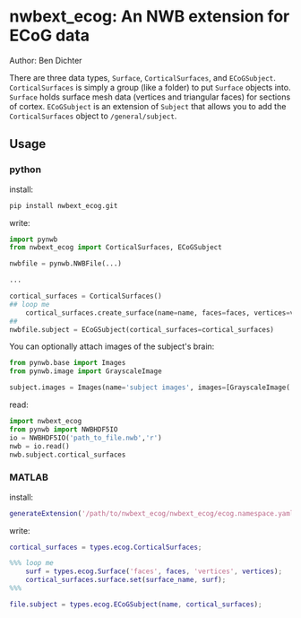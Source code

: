 # nwbext_ecog: An NWB extension for ECoG data

Author: Ben Dichter

There are three data types, `Surface`, `CorticalSurfaces`, and `ECoGSubject`. `CorticalSurfaces` is simply a group (like a folder) to put `Surface` objects into. `Surface` holds surface mesh data (vertices and triangular faces) for sections of cortex. `ECoGSubject` is an extension of `Subject` that allows you to add the `CorticalSurfaces` object to `/general/subject`.

## Usage

### python

install:
```bash
pip install nwbext_ecog.git
```

write:
```python
import pynwb
from nwbext_ecog import CorticalSurfaces, ECoGSubject

nwbfile = pynwb.NWBFile(...)

...

cortical_surfaces = CorticalSurfaces()
## loop me
    cortical_surfaces.create_surface(name=name, faces=faces, vertices=veritices)
##
nwbfile.subject = ECoGSubject(cortical_surfaces=cortical_surfaces)
```

You can optionally attach images of the subject's brain:
```python
from pynwb.base import Images
from pynwb.image import GrayscaleImage

subject.images = Images(name='subject images', images=[GrayscaleImage('image1', data=image_data)])
```

read:
```python
import nwbext_ecog
from pynwb import NWBHDF5IO
io = NWBHDF5IO('path_to_file.nwb','r')
nwb = io.read()
nwb.subject.cortical_surfaces
```

### MATLAB
install:
```matlab
generateExtension('/path/to/nwbext_ecog/nwbext_ecog/ecog.namespace.yaml');
```

write:
```matlab
cortical_surfaces = types.ecog.CorticalSurfaces;

%%% loop me
    surf = types.ecog.Surface('faces', faces, 'vertices', vertices);
    cortical_surfaces.surface.set(surface_name, surf);
%%%

file.subject = types.ecog.ECoGSubject(name, cortical_surfaces);
```
